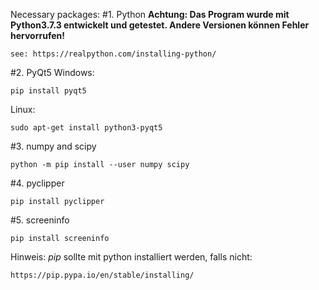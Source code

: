 Necessary packages:
#1. Python
**Achtung: 
Das Program wurde mit Python3.7.3 entwickelt und getestet. 
Andere Versionen können Fehler hervorrufen!**

    see: https://realpython.com/installing-python/ 
#2. PyQt5
Windows:
    
    pip install pyqt5

Linux:

    sudo apt-get install python3-pyqt5

#3. numpy and scipy

    python -m pip install --user numpy scipy

#4. pyclipper

    pip install pyclipper

#5. screeninfo

    pip install screeninfo


Hinweis: _pip_ sollte mit python installiert werden, falls nicht:

    https://pip.pypa.io/en/stable/installing/
